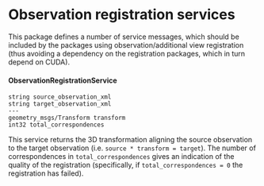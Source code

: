 Observation registration services
=================================


This package defines a number of service messages, which should be included by the packages using observation/additional view registration (thus avoiding a dependency on the registration packages, which in turn depend on CUDA). 

#### ObservationRegistrationService

```
string source_observation_xml
string target_observation_xml
---
geometry_msgs/Transform transform
int32 total_correspondences
```

This service returns the 3D transformation aligning the source observation to the target observation (i.e. `source * transform = target`). The number of correspondences in `total_correspondences` gives an indication of the quality of the registration (specifically, if `total_correspondences = 0` the registration has failed). 
